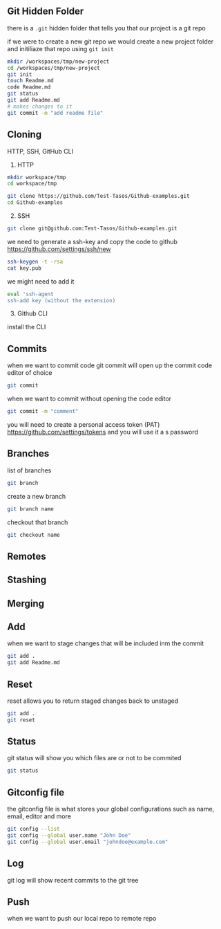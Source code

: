 ## Git Hidden Folder
there is a `.git` hidden folder that tells you that our project is a git repo

if we were to create a new git repo we would create a new project folder and initiliaze that repo using `git init`

```sh
mkdir /workspaces/tmp/new-project
cd /workspaces/tmp/new-project
git init
touch Readme.md
code Readme.md
git status
git add Readme.md
# makes changes to it
git commit -m "add readme file"
```
## Cloning
HTTP, SSH, GitHub CLI

1. HTTP
```sh
mkdir workspace/tmp
cd workspace/tmp
```
```sh
git clone https://github.com/Test-Tasos/Github-examples.git
cd Github-examples
```
2. SSH
```sh
git clone git@github.com:Test-Tasos/Github-examples.git
```
we need to generate a ssh-key and copy the code to github https://github.com/settings/ssh/new
```sh
ssh-keygen -t -rsa
cat key.pub
```
we might need to add it
```sh
eval 'ssh-agent
ssh-add key (without the extension)
```
3. Github CLI

install the CLI

## Commits
when we want to commit code git commit will open up the commit code editor of choice
```sh
git commit
```
when we want to commit without opening the code editor
```sh
git commit -m "comment"
```

you will need to create a personal access token (PAT)
https://github.com/settings/tokens and you will use it a s password

## Branches
list of branches
```sh
git branch
```
create a new branch
```sh
git branch name
```
checkout that branch
```sh
git checkout name
```
## Remotes

## Stashing

## Merging

## Add
when we want to stage changes that will be included inm the commit
```sh
git add .
git add Readme.md
```

## Reset
reset allows you to return staged changes back to unstaged
```sh
git add .
git reset
```

## Status
git status will show you which files are or not to be commited
```sh
git status
```
## Gitconfig file
the gitconfig file is what stores your global configurations such as name, email, editor and more
```sh
git config --list
git config --global user.name "John Doe"
git config --global user.email "johndoe@example.com"
```
## Log
git log will show recent commits to the git tree

## Push
when we want to push our local repo to remote repo
